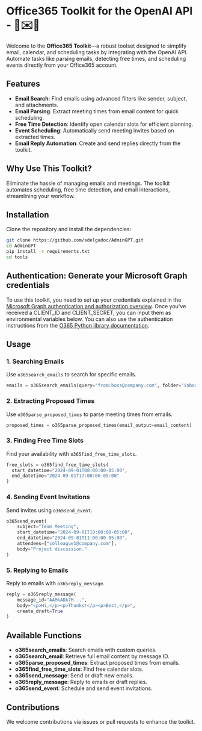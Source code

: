 # Office365 Toolkit for the OpenAI API - 💼✉️📅

Welcome to the **Office365 Toolkit**—a robust toolset designed to simplify email, calendar, and scheduling tasks by integrating with the OpenAI API. Automate tasks like parsing emails, detecting free times, and scheduling events directly from your Office365 account.

## Features

- **Email Search**: Find emails using advanced filters like sender, subject, and attachments.
- **Email Parsing**: Extract meeting times from email content for quick scheduling.
- **Free Time Detection**: Identify open calendar slots for efficient planning.
- **Event Scheduling**: Automatically send meeting invites based on extracted times.
- **Email Reply Automation**: Create and send replies directly from the toolkit.

## Why Use This Toolkit?

Eliminate the hassle of managing emails and meetings. The toolkit automates scheduling, free time detection, and email interactions, streamlining your workflow.

## Installation

Clone the repository and install the dependencies:

```bash
git clone https://github.com/sdelgadoc/AdminGPT.git
cd AdminGPT
pip install -r requirements.txt
cd tools
```

## Authentication: Generate your Microsoft Graph credentials
To use this toolkit, you need to set up your credentials explained in the [Microsoft Graph authentication and authorization overview](https://learn.microsoft.com/en-us/graph/auth/). Once you've received a CLIENT_ID and CLIENT_SECRET, you can input them as environmental variables below. You can also use the authentication instructions from the [O365 Python library documentation](https://o365.github.io/python-o365/latest/getting_started.html#oauth-setup-pre-requisite).

## Usage

### 1. Searching Emails
Use `o365search_emails` to search for specific emails.

```python
emails = o365search_emails(query="from:boss@company.com", folder="inbox", max_results=5)
```

### 2. Extracting Proposed Times
Use `o365parse_proposed_times` to parse meeting times from emails.

```python
proposed_times = o365parse_proposed_times(email_output=email_content)
```

### 3. Finding Free Time Slots
Find your availability with `o365find_free_time_slots`.

```python
free_slots = o365find_free_time_slots(
  start_datetime="2024-09-01T08:00:00-05:00", 
  end_datetime="2024-09-01T17:00:00-05:00"
)
```

### 4. Sending Event Invitations
Send invites using `o365send_event`.

```python
o365send_event(
    subject="Team Meeting",
    start_datetime="2024-09-01T10:00:00-05:00",
    end_datetime="2024-09-01T11:00:00-05:00",
    attendees=["colleague1@company.com"],
    body="Project discussion."
)
```

### 5. Replying to Emails
Reply to emails with `o365reply_message`.

```python
reply = o365reply_message(
    message_id="AAMkADk7M...",
    body="<p>Hi,</p><p>Thanks!</p><p>Best,</p>",
    create_draft=True
)
```

## Available Functions

- **o365search_emails**: Search emails with custom queries.
- **o365search_email**: Retrieve full email content by message ID.
- **o365parse_proposed_times**: Extract proposed times from emails.
- **o365find_free_time_slots**: Find free calendar slots.
- **o365send_message**: Send or draft new emails.
- **o365reply_message**: Reply to emails or draft replies.
- **o365send_event**: Schedule and send event invitations.

## Contributions

We welcome contributions via issues or pull requests to enhance the toolkit.